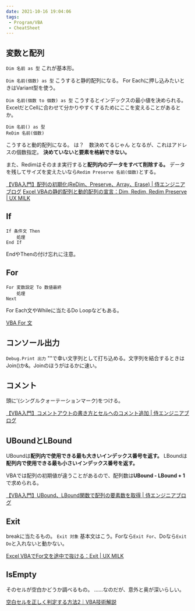 ```yaml
---
date: 2021-10-16 19:04:06
tags:
 - Program/VBA
 - CheatSheet
---
```


## 変数と配列
`Dim 名前 as 型`
これが基本形。

`Dim 名前(個数) as 型`
こうすると静的配列になる。
For Eachに押し込みたいときはVariant型を使う。

`Dim 名前(個数 to 個数) as 型` 
こうするとインデックスの最小値を決められる。
ExcelだとCellに合わせて分かりやすくするためにここを変えることがあるとか。

```
Dim 名前() as 型
ReDim 名前(個数)
```
こうすると動的配列になる。
は？　数決めてるじゃん となるが、これはアドレスの個数指定。
**決めていないと要素を格納できない。**

また、Redimはそのまま実行すると**配列内のデータをすべて削除する。** データを残してサイズを変えたいなら`Redim Preserve 名前(個数)`とする。

[【VBA入門】配列の初期化(ReDim、Preserve、Array、Erase) \| 侍エンジニアブログ](https://www.sejuku.net/blog/29274)
[Excel VBAの静的配列と動的配列の宣言：Dim, Redim, Redim Preserve \| UX MILK](https://uxmilk.jp/48990)

## If
```VB
If 条件文 Then
	処理
End If
```
EndやThenの付け忘れに注意。

## For
```VB
For 変数設定 To 数値最終
	処理
Next
```

For Each文やWhileに当たるDo Loopなどもある。

[VBA For 文](https://www.tipsfound.com/vba/03002)


## コンソール出力
`Debug.Print 出力`
""で幸い文字列として打ち込める。文字列を結合するときはJoin()か&。Joinのほうがはるかに速い。

## コメント
頭に'(シングルクォーテーションマーク)をつける。

[【VBA入門】コメントアウトの書き方とセルへのコメント追加 \| 侍エンジニアブログ](https://www.sejuku.net/blog/33307)

## UBoundとLBound
UBoundは**配列内で使用できる最も大きいインデックス番号を返す。**
LBoundは**配列内で使用できる最も小さいインデックス番号を返す。**

VBAでは配列の初期値が違うことがあるので、配列数は**UBound - LBound + 1**で求められる。

[【VBA入門】UBound、LBound関数で配列の要素数を取得 \| 侍エンジニアブログ](https://www.sejuku.net/blog/29317)

## Exit
breakに当たるもの。
`Exit 対象`
基本文はこう。Forなら`Exit For`、Doなら`Exit Do`と入れないと動かない。

[Excel VBAでFor文を途中で抜ける：Exit \| UX MILK](https://uxmilk.jp/48591)

## IsEmpty
そのセルが空白かどうか調べるもの。
……なのだが、意外と奥が深いらしい。

[空白セルを正しく判定する方法2｜VBA技術解説](https://excel-ubara.com/excelvba4/EXCEL276.html)